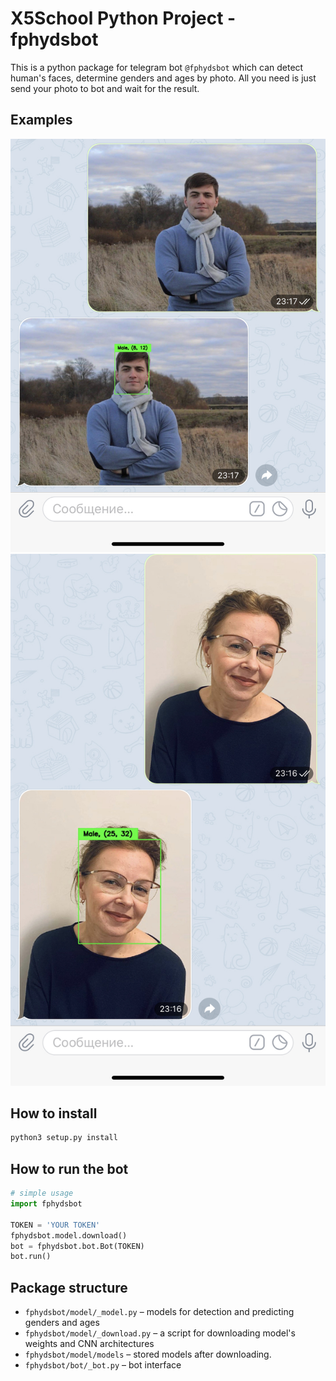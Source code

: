 # X5School Python Project - fphydsbot

This is a python package for telegram bot ```@fphydsbot``` which can detect human's faces, determine genders and ages by photo. All you need is just send your photo to bot and wait for the result.

## Examples
![](IMG_2686.png)
![](IMG_2685.png)

## How to install

```bash
python3 setup.py install
```

## How to run the bot

```python
# simple usage
import fphydsbot

TOKEN = 'YOUR TOKEN'
fphydsbot.model.download()
bot = fphydsbot.bot.Bot(TOKEN)
bot.run()
```

## Package structure

* ```fphydsbot/model/_model.py``` – models for detection and predicting genders and ages 
* ```fphydsbot/model/_download.py``` – a script for downloading model's weights and CNN architectures
* ```fphydsbot/model/models``` – stored models after downloading.
* ```fphydsbot/bot/_bot.py``` – bot interface
